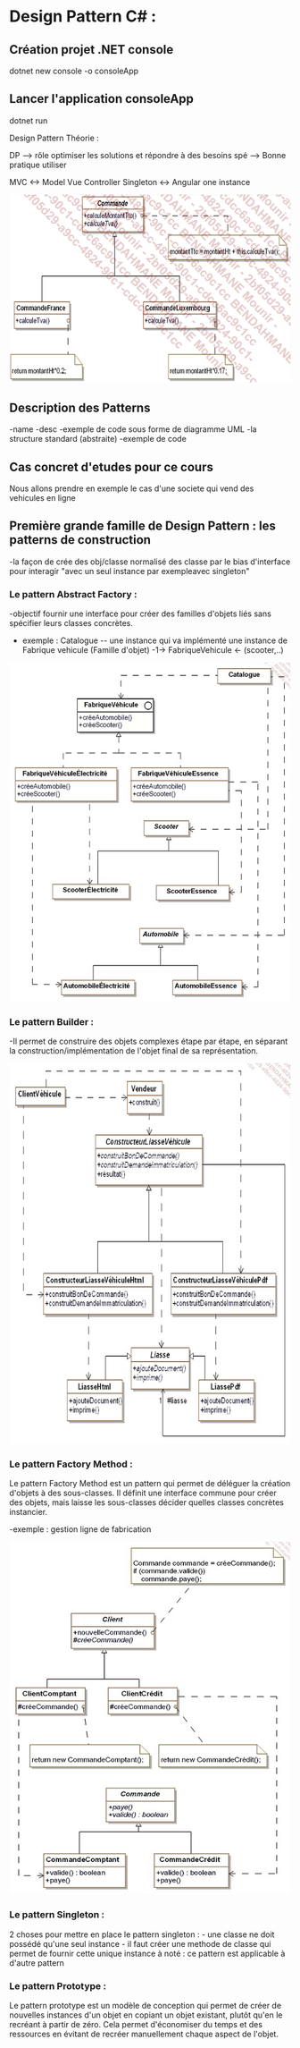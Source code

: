 # Design Pattern C# :

## Création projet .NET console

dotnet new console -o consoleApp

## Lancer l'application consoleApp

dotnet run 

Design Pattern Théorie : 

DP --> rôle optimiser les solutions et répondre à des besoins spé 
   --> Bonne pratique utiliser 

MVC <-> Model Vue Controller 
Singleton <-> Angular one instance

![Alt-text](image.png)

## Description des Patterns

-name
-desc
-exemple de code sous forme de diagramme UML
-la structure standard (abstraite)
-exemple de code 

## Cas concret d'etudes pour ce cours 

Nous allons prendre en exemple le cas d'une societe qui vend des vehicules en ligne

## Première grande famille de Design Pattern : les patterns de construction 


-la façon de crée des obj/classe normalisé des classe par le bias d'interface pour interagir "avec un seul instance par exempleavec singleton"  


### Le pattern Abstract Factory :

 -objectif fournir une interface pour créer des familles d'objets liés sans spécifier leurs classes concrètes.

 - exemple :  Catalogue -- une instance qui va implémenté une instance de Fabrique vehicule (Famille d'objet) -1-> FabriqueVehicule <- (scooter,..)

 ![Alt-text](image2.png)

 ### Le pattern Builder :

 -Il permet de construire des objets complexes étape par étape, en séparant la construction/implémentation de l'objet final de sa représentation.

 ![Alt-text](image3.png)

 ### Le pattern Factory Method :

 Le pattern Factory Method est un pattern qui permet de déléguer la création d'objets à des sous-classes. Il définit une interface commune pour créer des objets, mais laisse les sous-classes décider quelles classes concrètes instancier.

 -exemple : gestion ligne de fabrication 

 ![Alt-text](image4.png)

  ### Le pattern Singleton :

  2 choses pour mettre en place le pattern singleton :
       - une classe ne doit possédé qu'une seul instance 
       - il faut créer une methode de classe qui permet de fournir cette unique instance 
à noté : ce pattern est applicable à d'autre pattern  

  ### Le pattern Prototype  :
  
Le pattern prototype est un modèle de conception qui permet de créer de nouvelles instances d'un objet en copiant un objet existant, plutôt qu'en le recréant à partir de zéro. Cela permet d'économiser du temps et des ressources en évitant de recréer manuellement chaque aspect de l'objet.